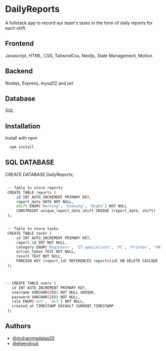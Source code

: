 # DailyReports

A fullstack app to record our team's tasks in the form of daily reports for each shift.




## Frontend

Javascript, HTML, CSS, TailwindCss, Nextjs, State Management, Motion

## Backend

Nodejs, Express, mysql12 and jwt

## Database

SQL
## Installation

Install with npm

```bash
  npm install
```
    
## SQL DATABASE

 CREATE DATABASE DailyReports;
```bash

 -- Table to store reports
 CREATE TABLE reports (
     id INT AUTO_INCREMENT PRIMARY KEY,
     report_date DATE NOT NULL,
     shift ENUM('Morning', 'Evening', 'Night') NOT NULL
     CONSTRAINT unique_report_date_shift UNIQUE (report_date, shift)
 );
```
```bash

 -- Table to store tasks
 CREATE TABLE tasks (
     id INT AUTO_INCREMENT PRIMARY KEY,
     report_id INT NOT NULL,
     category ENUM('Engineers', 'IT-specialists', 'PC', 'Printer', 'VM3', 'PDA', 'RDT', 'Network', 'OCR', 'ERP', 'CATOS', 'EDI', 'Others') NOT NULL,
     action_taken TEXT NOT NULL,
     result TEXT NOT NULL,
     FOREIGN KEY (report_id) REFERENCES reports(id) ON DELETE CASCADE
 );
```
```bash


-- CREATE TABLE users (
   id INT AUTO_INCREMENT PRIMARY KEY,
   username VARCHAR(255) NOT NULL UNIQUE,
   password VARCHAR(255) NOT NULL,
   role ENUM('act', 'dct') NOT NULL,
   created_at TIMESTAMP DEFAULT CURRENT_TIMESTAMP
 );

```


## Authors

- [@muhammadalaa20](https://github.com/muhammadalaa20)
- [@elgendyud](https://github.com/elgendyud)
